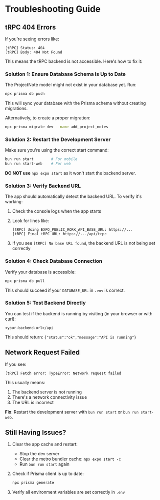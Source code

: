 # Troubleshooting Guide

## tRPC 404 Errors

If you're seeing errors like:
```
[tRPC] Status: 404
[tRPC] Body: 404 Not Found
```

This means the tRPC backend is not accessible. Here's how to fix it:

### Solution 1: Ensure Database Schema is Up to Date

The ProjectNote model might not exist in your database yet. Run:

```bash
npx prisma db push
```

This will sync your database with the Prisma schema without creating migrations.

Alternatively, to create a proper migration:

```bash
npx prisma migrate dev --name add_project_notes
```

### Solution 2: Restart the Development Server

Make sure you're using the correct start command:

```bash
bun run start        # For mobile
bun run start-web    # For web
```

**DO NOT use** `npx expo start` as it won't start the backend server.

### Solution 3: Verify Backend URL

The app should automatically detect the backend URL. To verify it's working:

1. Check the console logs when the app starts
2. Look for lines like:
   ```
   [tRPC] Using EXPO_PUBLIC_RORK_API_BASE_URL: https://...
   [tRPC] Final tRPC URL: https://.../api/trpc
   ```

3. If you see `[tRPC] No base URL found`, the backend URL is not being set correctly

### Solution 4: Check Database Connection

Verify your database is accessible:

```bash
npx prisma db pull
```

This should succeed if your `DATABASE_URL` in `.env` is correct.

### Solution 5: Test Backend Directly

You can test if the backend is running by visiting (in your browser or with curl):

```
<your-backend-url>/api
```

This should return: `{"status":"ok","message":"API is running"}`

## Network Request Failed

If you see:
```
[tRPC] Fetch error: TypeError: Network request failed
```

This usually means:
1. The backend server is not running
2. There's a network connectivity issue
3. The URL is incorrect

**Fix**: Restart the development server with `bun run start` or `bun run start-web`.

## Still Having Issues?

1. Clear the app cache and restart:
   - Stop the dev server
   - Clear the metro bundler cache: `npx expo start -c`
   - Run `bun run start` again

2. Check if Prisma client is up to date:
   ```bash
   npx prisma generate
   ```

3. Verify all environment variables are set correctly in `.env`
